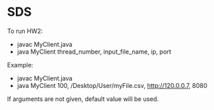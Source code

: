 # SDS
To run HW2: 
- javac MyClient.java
- java MyClient thread_number, input_file_name, ip, port

Example:
- javac MyClient.java
- java MyClient 100, /Desktop/User/myFile.csv, http://120.0.0.7, 8080

If arguments are not given, default value will be used.
